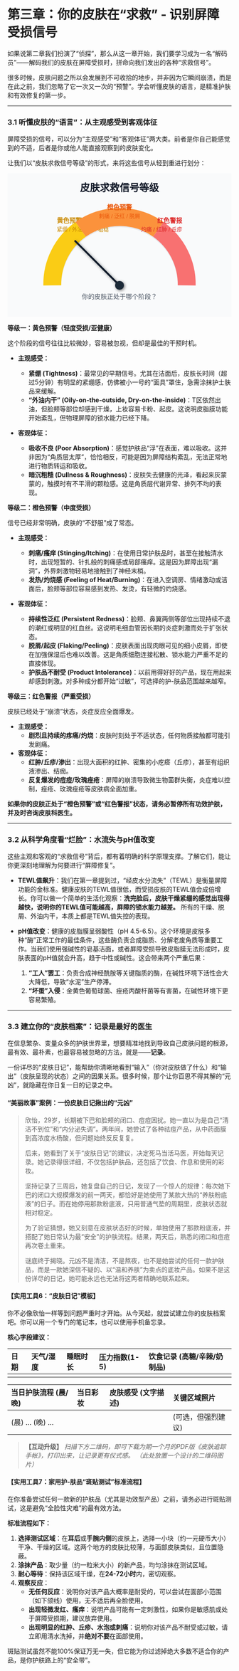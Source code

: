 
# 第三章：你的皮肤在“求救” - 识别屏障受损信号

如果说第二章我们扮演了“侦探”，那么从这一章开始，我们要学习成为一名“解码员”——解码我们的皮肤在屏障受损时，拼命向我们发出的各种“求救信号”。

很多时候，皮肤问题之所以会发展到不可收拾的地步，并非因为它瞬间崩溃，而是在此之前，我们忽略了它一次又一次的“预警”。学会听懂皮肤的语言，是精准护肤和有效修复的第一步。

---

### 3.1 听懂皮肤的“语言”：从主观感受到客观体征

屏障受损的信号，可以分为“主观感受”和“客观体征”两大类。前者是你自己能感觉到的不适，后者是你或他人能直接观察到的皮肤变化。

让我们以“皮肤求救信号等级”的形式，来将这些信号从轻到重进行划分：

<svg width="100%" viewBox="0 0 500 320" xmlns="http://www.w3.org/2000/svg" font-family="sans-serif">
  <defs>
    <filter id="shadow" x="-20%" y="-20%" width="140%" height="140%">
      <feGaussianBlur in="SourceAlpha" stdDeviation="3"/>
      <feOffset dx="2" dy="2" result="offsetblur"/>
      <feComponentTransfer>
        <feFuncA type="linear" slope="0.5"/>
      </feComponentTransfer>
      <feMerge>
        <feMergeNode/>
        <feMergeNode in="SourceGraphic"/>
      </feMerge>
    </filter>
  </defs>
  
  <rect x="0" y="0" width="500" height="320" fill="#f9fafb"/>
  <text x="250" y="40" text-anchor="middle" font-size="22" font-weight="bold" fill="#111827">皮肤求救信号等级</text>

  <!-- Gauge Background -->
  <path d="M 100 250 A 150 150 0 0 1 400 250" fill="none" stroke="#e5e7eb" stroke-width="40"/>
  
  <!-- Yellow Zone -->
  <path d="M 100 250 A 150 150 0 0 1 163.4 125" fill="none" stroke="#facc15" stroke-width="40"/>
  <text x="110" y="110" fill="#ca8a04" font-weight="bold">黄色预警</text>
  <text x="110" y="130" fill="#ca8a04" font-size="12">紧绷 / 外油内干 / 粗糙</text>
  
  <!-- Orange Zone -->
  <path d="M 163.4 125 A 150 150 0 0 1 336.6 125" fill="none" stroke="#fb923c" stroke-width="40"/>
  <text x="250" y="80" text-anchor="middle" fill="#ea580c" font-weight="bold">橙色预警</text>
  <text x="250" y="100" text-anchor="middle" fill="#ea580c" font-size="12">刺痛 / 泛红 / 脱屑</text>

  <!-- Red Zone -->
  <path d="M 336.6 125 A 150 150 0 0 1 400 250" fill="none" stroke="#f87171" stroke-width="40"/>
  <text x="390" y="110" text-anchor="end" fill="#dc2626" font-weight="bold">红色警报</text>
  <text x="390" y="130" text-anchor="end" fill="#dc2626" font-size="12">灼痛 / 红肿 / 丘疹</text>

  <!-- Needle -->
  <g transform="translate(250, 250)" filter="url(#shadow)">
    <line x1="0" y1="0" x2="-100" y2="-100" stroke="#111827" stroke-width="4" transform="rotate(0)"/>
    <circle cx="0" cy="0" r="10" fill="#1f2937"/>
  </g>
  <text x="250" y="280" text-anchor="middle" font-size="14" fill="#4b5563">你的皮肤正处于哪个阶段？</text>
</svg>

**等级一：黄色预警（轻度受损/亚健康）**

这个阶段的信号往往比较微妙，容易被忽视，但却是最佳的干预时机。

*   **主观感受：**
    *   **紧绷 (Tightness)**：最常见的早期信号。尤其在洁面后，皮肤长时间（超过5分钟）有明显的紧绷感，仿佛被小一号的“面具”罩住，急需涂抹护士肤品来缓解。
    *   **“外油内干” (Oily-on-the-outside, Dry-on-the-inside)**：T区依然出油，但脸颊等部位却感到干燥，上妆容易卡粉、起皮。这说明皮脂膜功能开始紊乱，但物理屏障的锁水能力已经下降。

*   **客观体征：**
    *   **吸收不良 (Poor Absorption)**：感觉护肤品“浮”在表面，难以吸收。这并非因为“角质层太厚”，恰恰相反，可能是因为屏障结构紊乱，无法正常地进行物质转运和吸收。
    *   **暗沉粗糙 (Dullness & Roughness)**：皮肤失去健康的光泽，看起来灰蒙蒙的，触摸时有不平滑的颗粒感。这是角质层代谢异常、排列不均的表现。

**等级二：橙色预警（中度受损）**

信号已经非常明确，皮肤的“不舒服”成了常态。

*   **主观感受：**
    *   **刺痛/瘙痒 (Stinging/Itching)**：在使用日常护肤品时，甚至在接触清水时，出现短暂的、针扎般的刺痛感或局部瘙痒。这是因为屏障出现“漏洞”，外界刺激物轻易地接触到了神经末梢。
    *   **发热/灼烧感 (Feeling of Heat/Burning)**：在进入空调房、情绪激动或洁面后，脸颊等部位容易感到发热、发烫，有轻微的灼烧感。

*   **客观体征：**
    *   **持续性泛红 (Persistent Redness)**：脸颊、鼻翼两侧等部位出现持续不退的潮红或明显的红血丝。这说明毛细血管因长期的炎症刺激而处于扩张状态。
    *   **脱屑/起皮 (Flaking/Peeling)**：皮肤表面出现肉眼可见的细小皮屑，即使在加强保湿后也难以改善。这是角质细胞连接松散、锁水能力严重不足的直接体现。
    *   **护肤品不耐受 (Product Intolerance)**：以前用得好好的产品，现在用起来却感到刺激。对多种成分都开始“过敏”，可选择的护-肤品范围越来越窄。

**等级三：红色警报（严重受损）**

皮肤已经处于“崩溃”状态，炎症反应全面爆发。

*   **主观感受：**
    *   **剧烈且持续的疼痛/灼烧**：皮肤时刻处于不适状态，任何物质接触都可能引发剧痛。
*   **客观体征：**
    *   **红肿/丘疹/渗出**：出现大面积的红肿、密集的小疙瘩（丘疹），甚至有组织液渗出、结痂。
    *   **反复爆发的痘痘/玫瑰痤疮**：屏障的崩溃导致微生物菌群失衡，炎症难以控制，痤疮、玫瑰痤疮等皮肤病全面加重。

**如果你的皮肤正处于“橙色预警”或“红色警报”状态，请务必暂停所有功效护肤，并及时咨询皮肤科医生。**

---

### 3.2 从科学角度看“烂脸”：水流失与pH值改变

这些主观和客观的“求救信号”背后，都有着明确的科学原理支撑。了解它们，能让你更深刻地理解为何要进行“屏障修复”。

*   **TEWL值飙升**：我们在第一章提到过，“经皮水分流失”（TEWL）是衡量屏障功能的金标准。健康皮肤的TEWL值很低，而受损皮肤的TEWL值会成倍增长。你可以做一个简单的生活化观察：**洗完脸后，皮肤干燥紧绷的感觉出现得越快，说明你的TEWL值可能越高，屏障的锁水能力越差。** 所有的干燥、脱屑、外油内干，本质上都是TEWL值失控的表现。

*   **pH值改变**：健康的皮脂膜呈弱酸性（pH 4.5-6.5）。这个环境是皮肤多种“酶”正常工作的最佳条件，这些酶负责合成脂质、分解老废角质等重要工作。当我们使用强碱性的皂基洁面，或者屏障受损导致皮脂膜无法形成时，皮肤表面的pH值就会升高，趋于中性或碱性。这会带来两个严重后果：
    1.  **“工人”罢工**：负责合成神经酰胺等关键脂质的酶，在碱性环境下活性会大大降低，导致“水泥”生产停滞。
    2.  **“坏蛋”入侵**：金黄色葡萄球菌、痤疮丙酸杆菌等有害菌，在碱性环境下更容易繁殖。

---

### 3.3 建立你的“皮肤档案”：记录是最好的医生

在信息繁杂、变量众多的护肤世界里，想要精准地找到导致自己皮肤问题的根源，最有效、最朴素，也最容易被忽略的方法，就是——**记录**。

一份详尽的“皮肤日记”，能帮助你清晰地看到“输入”（你对皮肤做了什么）和“输出”（皮肤呈现的状态）之间的因果关系。很多时候，那个让你百思不得其解的“元凶”，就隐藏在你日复一日的记录之中。

#### **“美丽故事”案例：一份皮肤日记揪出的“元凶”**

> 欣怡，29岁，长期被下巴和脸颊的闭口、痘痘困扰。她一直以为是自己“清洁不到位”和“内分泌失调”。两年间，她尝试了各种祛痘产品，从中药面膜到高浓度水杨酸，但问题始终反反复复。
>
> 后来，她看到了关于“皮肤日记”的建议，决定死马当活马医，开始每天记录。她记录得很详细，不仅包括护肤品，还包括了饮食、作息和使用的彩妆。
>
> 坚持记录了三周后，她复盘自己的日记，发现了一个惊人的规律：每次她下巴的闭口大规模爆发的前一两天，都恰好是她使用了某款大热的“养肤粉底液”的日子。而在她停用那款粉底液，只用普通气垫的周期里，皮肤状态就相对稳定。
>
> 为了验证猜想，她又刻意在皮肤状态好的时候，单独使用了那款粉底液，并搭配了她日常认为最“安全”的护肤流程。结果，两天后，熟悉的闭口和痘痘再次卷土重来。
>
> 谜底终于揭晓。元凶不是清洁，不是熬夜，也不是她尝试的任何一款护肤品，而是一款她深信不疑的、以“温和养肤”为卖点的底妆产品。如果不是这份详尽的日记，她可能永远也无法将这两者精确地联系起来。

#### **【实用工具6：“皮肤日记”模板】**

你不必像欣怡一样等到问题严重时才开始。从今天起，就尝试建立你的皮肤档案吧。你可以用一个专门的笔记本，也可以使用手机备忘录。

**核心字段建议：**

| 日期 | 天气/湿度 | 睡眠时长 | 压力指数(1-5) | 饮食记录 (高糖/辛辣/奶制品) |
| :--- | :--- | :--- | :--- | :--- |
|      |      |      |      |      |

| 当日护肤流程 (晨/晚) | 当日彩妆 | 皮肤感受 (文字描述) | 关键区域照片 |
| :--- | :--- | :--- | :--- |
| (晨) ... (晚) ... |      |      | (可选，但强烈建议) |

> **【互动升级】**
> _扫描下方二维码，即可下载为期一个月的PDF版《皮肤追踪手帐》，打印出来，让记录更有仪式感。_
> _（此处放置一个设计的二维码图片）_

#### **【实用工具7：家用护-肤品“斑贴测试”标准流程】**

在你准备尝试任何一款新的护肤品（尤其是功效型产品）之前，请务必进行斑贴测试，这是避免“全脸性灾难”的最有效方法。

**标准流程如下：**

1.  **选择测试区域**：在**耳后**或**手腕内侧**的皮肤上，选择一小块（约一元硬币大小）干净、干燥的区域。这两个地方的皮肤比较薄，与面部皮肤类似，且位置隐蔽。
2.  **涂抹产品**：取少量（约一粒米大小）的新产品，均匀涂抹在测试区域。
3.  **耐心等待**：保持该区域干燥，在**24-72小时**内，密切观察。
4.  **观察反应**：
    *   **无任何反应**：说明你对该产品大概率是耐受的，可以尝试在面部小范围（如下颌线）使用，无不适后再全脸使用。
    *   **出现轻微发红、瘙痒**：说明产品可能有一定刺激性，如果你是敏感肌或处于屏障受损期，建议放弃使用。
    *   **出现明显的红肿、丘疹、水泡或刺痛**：说明你对该产品不耐受或过敏，请立即用清水洗掉，并**绝对不要**在面部使用。

斑贴测试虽然不能100%保证万无一失，但它能为你过滤掉绝大多数不适合你的产品，是你护肤路上的“安全带”。
